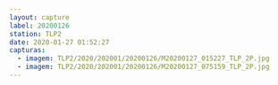 ```yaml
---
layout: capture
label: 20200126
station: TLP2
date: 2020-01-27 01:52:27
capturas:
  - imagem: TLP2/2020/202001/20200126/M20200127_015227_TLP_2P.jpg
  - imagem: TLP2/2020/202001/20200126/M20200127_075159_TLP_2P.jpg
---
```

